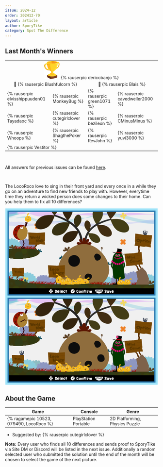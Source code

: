 ```yaml
---
issue: 2024-12
order: 202412-70
layout: article
author: SporyTike
category: Spot The Difference
---
```


## Last Month's Winners

<table><tbody>
  <tr>
    <td colspan="4" style="text-align: center; vertical-align: middle;"><div class="bingo-winner-small"><img src="../../img/trophy_small.png"/> {% rauserpic dericobanjo %}</div></td>
  </tr>
  <tr>
    <td colspan="2" style="text-align: center; vertical-align: middle;">🥈 {% rauserpic Blushfulcorn %}</td>
    <td colspan="2" style="text-align: center; vertical-align: middle;">🥉 {% rauserpic Blais %}</td>
  </tr>
  <tr>
    <td>{% rauserpic elvisshippuuden01 %}</td>
    <td>{% rauserpic MonkeyBug %}</td>
    <td>{% rauserpic green1071 %}</td>
    <td>{% rauserpic cavedweller2000 %}</td>
  </tr>
  <tr>
    <td>{% rauserpic Tayadaoc %}</td>
    <td>{% rauserpic cutegirlclover %}</td>
    <td>{% rauserpic bezileon %}</td>
    <td>{% rauserpic CMinusMinus %}</td>
  </tr>
  <tr>
    <td>{% rauserpic Whoops %}</td>
    <td>{% rauserpic ShagthePoker %}</td>
    <td>{% rauserpic RevJohn %}</td>
    <td>{% rauserpic yuvi3000 %}</td>
  </tr>
  <tr>
    <td colspan=4>{% rauserpic Vestitor %}</td>
  </tr>
</tbody></table>

<br>

All answers for previous issues can be found [here](../spot-the-diff-answers.html).

<br>

The LocoRoco love to sing in their front yard and every once in a while they go on an adventure to find new friends to play with. However, everytime time they return a wicked person does some changes to their home. Can you help them to fix all 10 differences?

<p align="center">
  <img src="img/Fun/SpotTheDifference.png" />
</p>

## About the Game

| Game                                    | Console              | Genre                          |
| --------------------------------------- | -------------------- | ------------------------------ |
| {% ragamepic 10523, 079490, LocoRoco %} | PlayStation Portable | 2D Platforming, Physics Puzzle |

* Suggested by: {% rauserpic cutegirlclover %}

**Note:** Every user who finds all 10 differences and sends proof to SporyTike via Site DM or Discord will be listed in the next issue. Additionally a random selected user who submitted the solution until the end of the month will be chosen to select the game of the next picture.

